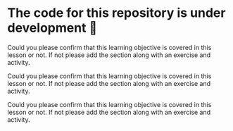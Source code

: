 # The code for this repository is under development :construction_worker:


Could you please confirm that this learning objective is covered in this lesson or not.
If not please add the section along with an exercise and activity.



Could you please confirm that this learning objective is covered in this lesson or not.
If not please add the section along with an exercise and activity.



Could you please confirm that this learning objective is covered in this lesson or not.
If not please add the section along with an exercise and activity.
